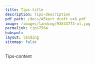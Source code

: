 ```yaml
---
title: Tips-title
description: Tips-description
pdf_path: /docs/A5kort_draft_ex6.pdf
image: /images/landing/93543773-xl.jpg
permalink: tips7564
hubspot:
layout: landing
sitemap: false
---
```


Tips-content